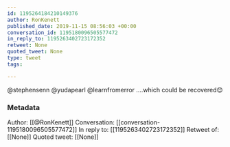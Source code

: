 ```yaml
---
id: 1195264184210149376
author: RonKenett
published_date: 2019-11-15 08:56:03 +00:00
conversation_id: 1195180096505577472
in_reply_to: 1195263402723172352
retweet: None
quoted_tweet: None
type: tweet
tags:

---
```


@stephensenn @yudapearl @learnfromerror ....which could be recovered😊

### Metadata

Author: [[@RonKenett]]
Conversation: [[conversation-1195180096505577472]]
In reply to: [[1195263402723172352]]
Retweet of: [[None]]
Quoted tweet: [[None]]
